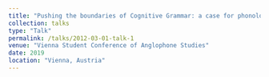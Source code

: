 ```yaml
---
title: "Pushing the boundaries of Cognitive Grammar: a case for phonology within a cognitive linguistic framework"
collection: talks
type: "Talk"
permalink: /talks/2012-03-01-talk-1
venue: "Vienna Student Conference of Anglophone Studies"
date: 2019
location: "Vienna, Austria"
---
```



